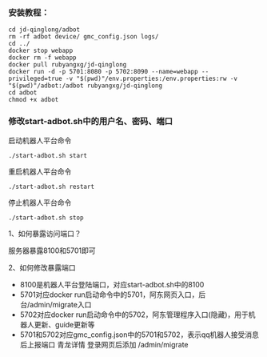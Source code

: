 ### 安装教程：
```
cd jd-qinglong/adbot
rm -rf adbot device/ gmc_config.json logs/
cd ../
docker stop webapp
docker rm -f webapp
docker pull rubyangxg/jd-qinglong
docker run -d -p 5701:8080 -p 5702:8090 --name=webapp --privileged=true -v "$(pwd)"/env.properties:/env.properties:rw -v "$(pwd)"/adbot:/adbot rubyangxg/jd-qinglong
cd adbot
chmod +x adbot
```

### 修改start-adbot.sh中的用户名、密码、端口

启动机器人平台命令
```
./start-adbot.sh start
```
重启机器人平台命令
```
./start-adbot.sh restart
```
停止机器人平台命令
```
./start-adbot.sh stop
```

1、如何暴露访问端口？

服务器暴露8100和5701即可

2、如何修改暴露端口
* 8100是机器人平台登陆端口，对应start-adbot.sh中的8100
* 5701对应docker run启动命令中的5701，阿东网页入口，后台/admin/migrate入口
* 5702对应docker run启动命令中的5702，阿东管理程序入口(隐藏)，用于机器人更新、guide更新等
* 5701和5702对应gmc_config.json中的5701和5702，表示qq机器人接受消息后上报端口
青龙详情  登录网页后添加 /admin/migrate
